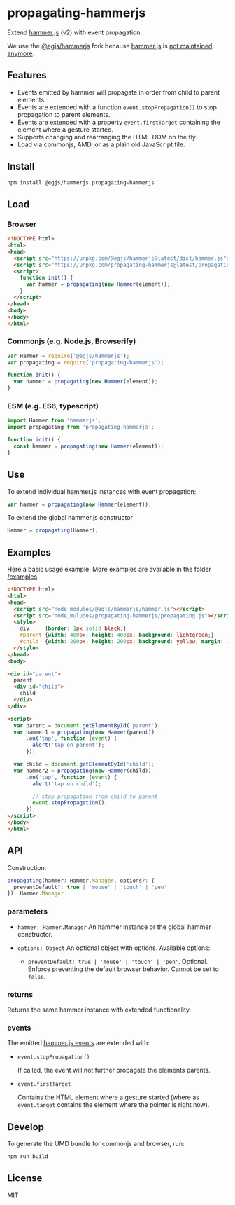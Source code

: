# propagating-hammerjs

Extend [hammer.js](https://hammerjs.github.io/) (v2) with event propagation.

We use the [@egjs/hammerjs](https://www.npmjs.com/package/@egjs/hammerjs) fork because [hammer.js](https://www.npmjs.com/package/hammerjs) is [not maintained anymore](https://github.com/hammerjs/hammer.js/graphs/code-frequency).

## Features

- Events emitted by hammer will propagate in order from child to parent
  elements.
- Events are extended with a function `event.stopPropagation()` to stop
  propagation to parent elements.
- Events are extended with a property `event.firstTarget` containing the
  element where a gesture started.
- Supports changing and rearranging the HTML DOM on the fly.
- Load via commonjs, AMD, or as a plain old JavaScript file.

## Install

```sh
npm install @egjs/hammerjs propagating-hammerjs
```

## Load

### Browser

```html
<!DOCTYPE html>
<html>
<head>
  <script src="https://unpkg.com/@egjs/hammerjs@latest/dist/hammer.js"></script>
  <script src="https://unpkg.com/propagating-hammerjs@latest/propagating.js"></script>
  <script>
    function init() {
      var hammer = propagating(new Hammer(element));
    }
  </script>
</head>
<body>
</body>
</html>
```

### Commonjs (e.g. Node.js, Browserify)

```js
var Hammer = require('@egjs/hammerjs');
var propagating = require('propagating-hammerjs');

function init() {
  var hammer = propagating(new Hammer(element));
}
```

### ESM (e.g. ES6, typescript)

```typescript
import Hammer from 'hammerjs';
import propagating from 'propagating-hammerjs';

function init() {
  const hammer = propagating(new Hammer(element));
}
```

## Use

To extend individual hammer.js instances with event propagation:

```js
var hammer = propagating(new Hammer(element));
```

To extend the global hammer.js constructor

```js
Hammer = propagating(Hammer);
```

## Examples

Here a basic usage example.
More examples are available in the folder [/examples](./examples/).

```html
<!DOCTYPE html>
<html>
<head>
  <script src="node_modules/@egjs/hammerjs/hammer.js"></script>
  <script src="node_muludes/propagating-hammerjs/propagating.js"></script>
  <style>
    div     {border: 1px solid black;}
    #parent {width: 400px; height: 400px; background: lightgreen;}
    #child  {width: 200px; height: 200px; background: yellow; margin: 10px;}
  </style>
</head>
<body>

<div id="parent">
  parent
  <div id="child">
    child
  </div>
</div>

<script>
  var parent = document.getElementById('parent');
  var hammer1 = propagating(new Hammer(parent))
      .on('tap', function (event) {
        alert('tap on parent');
      });

  var child = document.getElementById('child');
  var hammer2 = propagating(new Hammer(child))
      .on('tap', function (event) {
        alert('tap on child');

        // stop propagation from child to parent
        event.stopPropagation();
      });
</script>
</body>
</html>
```

## API

Construction:

```typescript
propagating(hammer: Hammer.Manager, options?: {
  preventDefault?: true | 'mouse' | 'touch' | 'pen'
}): Hammer.Manager
```

### parameters

- `hammer: Hammer.Manager` An hammer instance or the global hammer constructor.

- `options: Object` An optional object with options. Available options:

  - `preventDefault: true | 'mouse' | 'touch' | 'pen'`. Optional.
    Enforce preventing the default browser behavior. Cannot be set to `false`.

### returns

Returns the same hammer instance with extended functionality.

### events

The emitted [hammer.js events](http://hammerjs.github.io/api/#event-object) are
extended with:

- `event.stopPropagation()`

  If called, the event will not further propagate the elements parents.

- `event.firstTarget`

  Contains the HTML element where a gesture started (where as `event.target`
  contains the element where the pointer is right now).

## Develop

To generate the UMD bundle for commonjs and browser, run:

```sh
npm run build
```

## License

MIT
